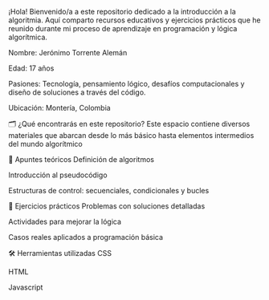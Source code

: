 ¡Hola! Bienvenido/a a este repositorio dedicado a la introducción a la algoritmia. Aquí comparto recursos educativos y ejercicios prácticos que he reunido durante mi proceso de aprendizaje en programación y lógica algorítmica.


Nombre: Jerónimo Torrente Alemán

Edad: 17 años

Pasiones: Tecnología, pensamiento lógico, desafíos computacionales y diseño de soluciones a través del código.

Ubicación: Montería, Colombia

🗂️ ¿Qué encontrarás en este repositorio?
Este espacio contiene diversos materiales que abarcan desde lo más básico hasta elementos intermedios del mundo algorítmico

📖 Apuntes teóricos
Definición de algoritmos

Introducción al pseudocódigo

Estructuras de control: secuenciales, condicionales y bucles

🧩 Ejercicios prácticos
Problemas con soluciones detalladas

Actividades para mejorar la lógica

Casos reales aplicados a programación básica

🛠️ Herramientas utilizadas
CSS

HTML

Javascript
